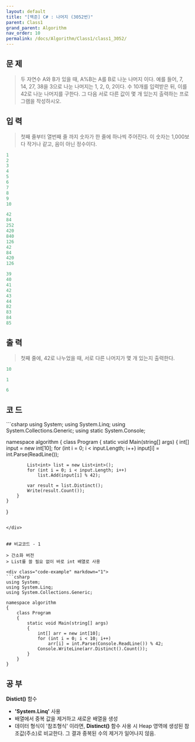 ```yaml
---
layout: default
title: "[백준] C# : 나머지 (3052번)"
parent: Class1
grand_parent: Algorithm
nav_order: 10
permalink: /docs/Algorithm/Class1/class1_3052/
---
```


## 문 제
> 두 자연수 A와 B가 있을 때, A%B는 A를 B로 나눈 나머지 이다. 예를 들어, 7, 14, 27, 38을 3으로 나눈 나머지는 1, 2, 0, 2이다. 
> 수 10개를 입력받은 뒤, 이를 42로 나눈 나머지를 구한다. 그 다음 서로 다른 값이 몇 개 있는지 출력하는 프로그램을 작성하시오.


## 입 력
> 첫째 줄부터 열번째 줄 까지 숫자가 한 줄에 하나씩 주어진다. 이 숫자는 1,000보다 작거나 같고, 음이 아닌 정수이다.


```yaml
1
2
3
4
5
6
7
8
9
10
```

```yaml
42
84
252
420
840
126
42
84
420
126
```

```yaml
39
40
41
42
43
44
82
83
84
85
```

## 출 력
> 첫째 줄에, 42로 나누었을 때, 서로 다른 나머지가 몇 개 있는지 출력한다.


```yaml
10
```

```yaml
1
```

```yaml
6
```

## 코 드

<div class="code-example" markdown="1">
```csharp
using System;
using System.Linq;
using System.Collections.Generic;
using static System.Console;

namespace algorithm
{
    class Program
    {
        static void Main(string[] args)
        {
            int[] input = new int[10];
            for (int i = 0; i < input.Length; i++)
                input[i] = int.Parse(ReadLine());

            List<int> list = new List<int>();
            for (int i = 0; i < input.Length; i++)
                list.Add(input[i] % 42);

            var result = list.Distinct();
            Write(result.Count());
        }
    }
}
```

</div>


## 비교코드 - 1

> 간소화 버전
> List를 쓸 필요 없이 바로 int 배열로 사용

<div class="code-example" markdown="1">
```csharp
using System;
using System.Linq;
using System.Collections.Generic;

namespace algorithm
{
    class Program
    {
        static void Main(string[] args)
        {
            int[] arr = new int[10];
            for (int i = 0; i < 10; i++)
                arr[i] = int.Parse(Console.ReadLine()) % 42;
            Console.WriteLine(arr.Distinct().Count());
        }
    }
}
```

</div>


## 공 부

**Distict()** 함수

- **'System.Linq'** 사용
- 배열에서 중복 값을 제거하고 새로운 배열을 생성
- 데이터 형식이 '참조형식' 이라면, **Distinct()** 함수 사용 시 Heap 영역에 생성된 참조값(주소)로 비교한다. 그 결과 중복된 수의 제거가 일어나지 않음.